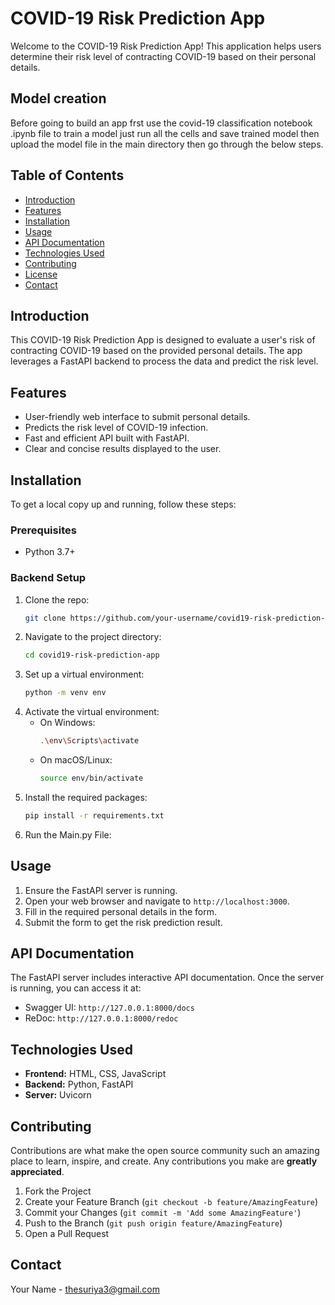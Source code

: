 # COVID-19 Risk Prediction App

Welcome to the COVID-19 Risk Prediction App! This application helps users determine their risk level of contracting COVID-19 based on their personal details.


## Model creation

Before going to build an app frst use the covid-19 classification notebook .ipynb file to train a model just run all the cells and save trained model then upload the model file in the main directory then go through the below steps.


## Table of Contents
- [Introduction](#introduction)
- [Features](#features)
- [Installation](#installation)
- [Usage](#usage)
- [API Documentation](#api-documentation)
- [Technologies Used](#technologies-used)
- [Contributing](#contributing)
- [License](#license)
- [Contact](#contact)

## Introduction
This COVID-19 Risk Prediction App is designed to evaluate a user's risk of contracting COVID-19 based on the provided personal details. The app leverages a FastAPI backend to process the data and predict the risk level.

## Features
- User-friendly web interface to submit personal details.
- Predicts the risk level of COVID-19 infection.
- Fast and efficient API built with FastAPI.
- Clear and concise results displayed to the user.

## Installation
To get a local copy up and running, follow these steps:

### Prerequisites
- Python 3.7+
### Backend Setup
1. Clone the repo:
    ```sh
    git clone https://github.com/your-username/covid19-risk-prediction-app.git
    ```
2. Navigate to the project directory:
    ```sh
    cd covid19-risk-prediction-app
    ```
3. Set up a virtual environment:
    ```sh
    python -m venv env
    ```
4. Activate the virtual environment:
    - On Windows:
      ```sh
      .\env\Scripts\activate
      ```
    - On macOS/Linux:
      ```sh
      source env/bin/activate
      ```
5. Install the required packages:
    ```sh
    pip install -r requirements.txt
    ```
6. Run the Main.py File:

## Usage
1. Ensure the FastAPI server is running.
2. Open your web browser and navigate to `http://localhost:3000`.
3. Fill in the required personal details in the form.
4. Submit the form to get the risk prediction result.

## API Documentation
The FastAPI server includes interactive API documentation. Once the server is running, you can access it at:
- Swagger UI: `http://127.0.0.1:8000/docs`
- ReDoc: `http://127.0.0.1:8000/redoc`

## Technologies Used
- **Frontend:** HTML, CSS, JavaScript
- **Backend:** Python, FastAPI
- **Server:** Uvicorn

## Contributing
Contributions are what make the open source community such an amazing place to learn, inspire, and create. Any contributions you make are **greatly appreciated**.

1. Fork the Project
2. Create your Feature Branch (`git checkout -b feature/AmazingFeature`)
3. Commit your Changes (`git commit -m 'Add some AmazingFeature'`)
4. Push to the Branch (`git push origin feature/AmazingFeature`)
5. Open a Pull Request

## Contact
Your Name - [thesuriya3@gmail.com](mailto:your-email@example.com)


